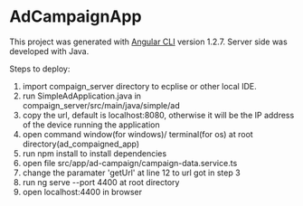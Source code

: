 # AdCampaignApp

This project was generated with [Angular CLI](https://github.com/angular/angular-cli) version 1.2.7.
Server side was developed with Java.

Steps to deploy:
1. import compaign_server directory to ecplise or other local IDE.
2. run SimpleAdApplication.java in compaign_server/src/main/java/simple/ad
3. copy the url, default is localhost:8080, otherwise it will be the IP address of the device running the application
4. open command window(for windows)/ terminal(for os) at root directory(ad_compaigned_app)
5. run npm install to install dependencies
6. open file src/app/ad-campaign/campaign-data.service.ts
7. change the paramater 'getUrl' at line 12 to url got in step 3
8. run ng serve --port 4400 at root directory
9. open localhost:4400 in browser
